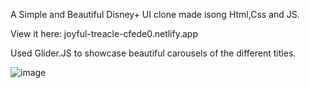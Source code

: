 A Simple and Beautiful Disney+ UI clone made isong Html,Css and JS.

View it here: joyful-treacle-cfede0.netlify.app

Used Glider.JS to showcase beautiful carousels of the different titles. 

![image](https://github.com/Shubham27052/DisneyPlus-UI-Clone/assets/68993711/ed28166f-b406-411d-813b-51ec6a3f393f)


